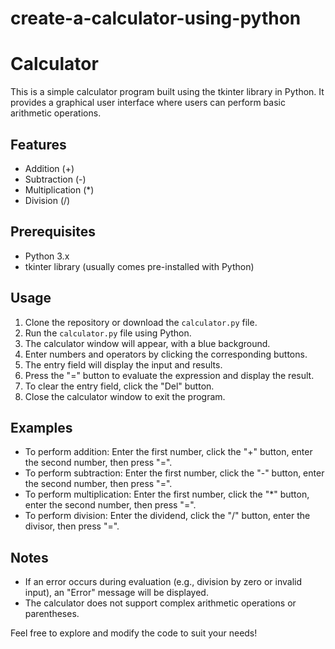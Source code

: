 # create-a-calculator-using-python
# Calculator

This is a simple calculator program built using the tkinter library in Python. It provides a graphical user interface where users can perform basic arithmetic operations.

## Features

- Addition (+)
- Subtraction (-)
- Multiplication (*)
- Division (/)

## Prerequisites

- Python 3.x
- tkinter library (usually comes pre-installed with Python)

## Usage

1. Clone the repository or download the `calculator.py` file.
2. Run the `calculator.py` file using Python.
3. The calculator window will appear, with a blue background.
4. Enter numbers and operators by clicking the corresponding buttons.
5. The entry field will display the input and results.
6. Press the "=" button to evaluate the expression and display the result.
7. To clear the entry field, click the "Del" button.
8. Close the calculator window to exit the program.

## Examples

- To perform addition: Enter the first number, click the "+" button, enter the second number, then press "=".
- To perform subtraction: Enter the first number, click the "-" button, enter the second number, then press "=".
- To perform multiplication: Enter the first number, click the "*" button, enter the second number, then press "=".
- To perform division: Enter the dividend, click the "/" button, enter the divisor, then press "=".

## Notes

- If an error occurs during evaluation (e.g., division by zero or invalid input), an "Error" message will be displayed.
- The calculator does not support complex arithmetic operations or parentheses.

Feel free to explore and modify the code to suit your needs!

